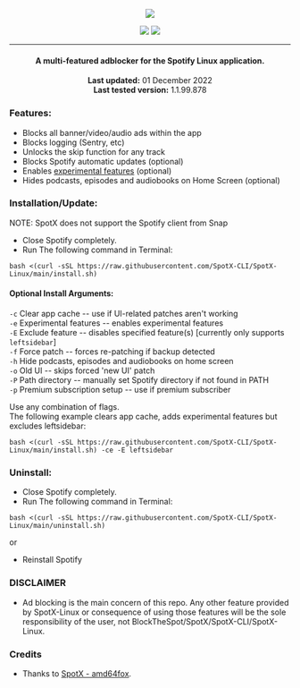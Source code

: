   <p align="center">
  <a href="https://github.com/SpotX-CLI/SpotX-Linux"><img src="https://raw.githubusercontent.com/SpotX-CLI/SpotX-commons/main/.github/Pic/Logo/logo-linux.png" />
</p>

<p align="center">        
      <a href="https://t.me/spotify_windows_mod"><img src="https://raw.githubusercontent.com/SpotX-CLI/SpotX-commons/main/.github/Pic/Shields/tg.svg"></a>
      <a href="https://discord.gg/p43cusgUPm"><img src="https://discord.com/api/guilds/807273906872123412/widget.png"></a>
      </p>

***

<center>
    <h4 align="center">A multi-featured adblocker for the Spotify Linux application.</h4>
    <p align="center">
        <strong>Last updated:</strong> 01 December 2022<br>
        <strong>Last tested version:</strong> 1.1.99.878
    </p> 
</center>

### Features:

- Blocks all banner/video/audio ads within the app
- Blocks logging (Sentry, etc)
- Unlocks the skip function for any track
- Blocks Spotify automatic updates (optional)
- Enables [experimental features](https://github.com/SpotX-CLI/SpotX-Win/discussions/50) (optional)
- Hides podcasts, episodes and audiobooks on Home Screen (optional)

### Installation/Update:

NOTE: SpotX does not support the Spotify client from Snap 
- Close Spotify completely.
- Run The following command in Terminal:

```
bash <(curl -sSL https://raw.githubusercontent.com/SpotX-CLI/SpotX-Linux/main/install.sh)
```

#### Optional Install Arguments:
`-c`  Clear app cache -- use if UI-related patches aren't working  
`-e`  Experimental features -- enables experimental features  
`-E`  Exclude feature -- disables specified feature(s) [currently only supports `leftsidebar`]  
`-f`  Force patch -- forces re-patching if backup detected  
`-h`  Hide podcasts, episodes and audiobooks on home screen  
`-o`  Old UI -- skips forced 'new UI' patch  
`-P`  Path directory -- manually set Spotify directory if not found in PATH  
`-p`  Premium subscription setup -- use if premium subscriber  

Use any combination of flags.  
The following example clears app cache, adds experimental features but excludes leftsidebar:
    
```
bash <(curl -sSL https://raw.githubusercontent.com/SpotX-CLI/SpotX-Linux/main/install.sh) -ce -E leftsidebar
```


### Uninstall:

- Close Spotify completely.
- Run The following command in Terminal:

```
bash <(curl -sSL https://raw.githubusercontent.com/SpotX-CLI/SpotX-Linux/main/uninstall.sh)
```

or

- Reinstall Spotify

### DISCLAIMER

- Ad blocking is the main concern of this repo. Any other feature provided by SpotX-Linux or consequence of using those features will be the sole responsibility of the user, not BlockTheSpot/SpotX/SpotX-CLI/SpotX-Linux.

### Credits

- Thanks to [SpotX - amd64fox](https://github.com/amd64fox/spotx).

